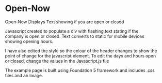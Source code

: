 # Open-Now
Open-Now
Displays Text showing if you are open or closed

Javascript created to populate a div with flashing text stating if the company is open or closed. Text converts to static for mobile devices showing opening hours.

I have also edited the style so the colour of the header changes to show the point of change for the javascript element. To edit the days and hours open or closed, change the values in the Javascript.js file

The example page is built using Foundation 5 framework and includes .css files and an Image.
